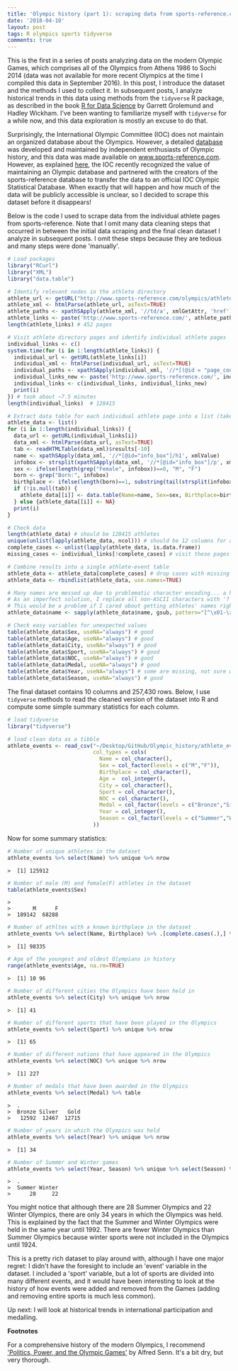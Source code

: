 ```yaml
---
title: 'Olympic history (part 1): scraping data from sports-reference.com'
date: '2018-04-10'
layout: post
tags: R olympics sports tidyverse
comments: true
---
```




This is the first in a series of posts analyzing data on the modern Olympic Games, which comprises all of the Olympics from Athens 1986 to Sochi 2014 (data was not available for more recent Olympics at the time I compiled this data in September 2016). In this post, I introduce the dataset and the methods I used to collect it. In subsequent posts, I analyze historical trends in this data using methods from the `tidyverse` R package, as described in the book [R for Data Science](http://r4ds.had.co.nz/) by Garrett Grolemund and Hadley Wickham. I've been wanting to familiarize myself with `tidyverse` for a while now, and this data exploration is mostly an excuse to do that. 

Surprisingly, the International Olympic Committee (IOC) does not maintain an organized database about the Olympics. However, a detailed [database](http://www.olympedia.org/) was developed and maintained by independent enthusiasts of Olympic history, and this data was made available on www.sports-reference.com. However, as explained [here](http://olympstats.com/2016/08/21/the-olymadmen-and-olympstats-and-sports-reference/), the IOC recently recognized the value of maintaining an Olympic database and partnered with the creators of the sports-reference database to transfer the data to an official IOC Olympic Statistical Database. When exactly that will happen and how much of the data will be publicly accessible is unclear, so I decided to scrape this dataset before it disappears! 

Below is the code I used to scrape data from the individual athlete pages from sports-reference. Note that I omit many data cleaning steps that occurred in between the initial data scraping and the final clean dataset I analyze in subsequent posts. I omit these steps because they are tedious and many steps were done 'manually'. 


```r
# Load packages
library("RCurl")
library("XML")
library("data.table") 

# Identify relevant nodes in the athlete directory
athlete_url <- getURL("http://www.sports-reference.com/olympics/athletes/")
athlete_xml <- htmlParse(athlete_url, asText=TRUE)
athlete_paths <- xpathSApply(athlete_xml, '//td/a', xmlGetAttr, 'href')
athlete_links <- paste('http://www.sports-reference.com/', athlete_paths, sep="")
length(athlete_links) # 452 pages

# Visit athlete directory pages and identify individual athlete pages
individual_links <- c()
system.time(for (i in 1:length(athlete_links)) {
  individual_url <- getURL(athlete_links[i])
  individual_xml <- htmlParse(individual_url, asText=TRUE)
  individual_paths <- xpathSApply(individual_xml, '//*[(@id = "page_content")]//a', xmlGetAttr, 'href')
  individual_links_new <- paste('http://www.sports-reference.com/', individual_paths, sep="")
  individual_links <- c(individual_links, individual_links_new)
  print(i)
}) # took about ~7.5 minutes
length(individual_links)  # 128415

# Extract data table for each individual athlete page into a list (takes ~1 sec per athlete)
athlete_data <- list()
for (i in 1:length(individual_links)) {
  data_url <- getURL(individual_links[i])
  data_xml <- htmlParse(data_url, asText=TRUE)
  tab <- readHTMLTable(data_xml)$results[-10]
  name <- xpathSApply(data_xml, '//*[@id="info_box"]/h1', xmlValue)
  infobox <- strsplit(xpathSApply(data_xml, '//*[@id="info_box"]/p', xmlValue), '\n')[[1]]
  sex <- ifelse(length(grep("Female", infobox))==0, "M", "F")
  born <- grep("Born:", infobox)
  birthplace <- ifelse(length(born)==1, substring(tail(strsplit(infobox[born], ',')[[1]], 1), 2), NA)
  if (!is.null(tab)) {
    athlete_data[[i]] <- data.table(Name=name, Sex=sex, Birthplace=birthplace, tab)
  } else {athlete_data[[i]] <- NA}
  print(i)
}

# Check data
length(athlete_data) # should be 128415 athletes
unique(unlist(lapply(athlete_data, ncol))) # should be 12 columns for all athletes (NAs excluded)
complete_cases <- unlist(lapply(athlete_data, is.data.frame))
missing_cases <- individual_links[!complete_cases] # visit these pages to see what's up, fix data manually where needed 

# Combine results into a single athlete-event table
athlete_data <- athlete_data[complete_cases] # drop cases with missing data
athlete_data <- rbindlist(athlete_data, use.names=TRUE)

# Many names are messed up due to problematic character encoding... a huge headache
# As an imperfect solution, I replace all non-ASCII characters with '?'
# This would be a problem if I cared about getting athletes' names right, but luckily I don't 
athlete_data$name <- sapply(athlete_data$name, gsub, pattern="[^\x01-\x7f]", replacement="?")

# Check easy variables for unexpected values
table(athlete_data$Sex, useNA="always") # good
table(athlete_data$Age, useNA="always") # good
table(athlete_data$City, useNA="always") # good
table(athlete_data$Sport, useNA="always") # good
table(athlete_data$NOC, useNA="always") # good
table(athlete_data$Medal, useNA="always") # good
table(athlete_data$Year, useNA="always") # some are missing, not sure why... fix manually
table(athlete_data$Season, useNA="always") # good
```

The final dataset contains 10 columns and 257,430 rows. Below, I use `tidyverse` methods to read the cleaned version of the dataset into R and compute some simple summary statistics for each column.


```r
# load tidyverse
library("tidyverse")

# load clean data as a tibble
athlete_events <- read_csv("~/Desktop/GitHub/Olympic_history/athlete_events.csv",
                           col_types = cols(
                             Name = col_character(),
                             Sex = col_factor(levels = c("M","F")),
                             Birthplace = col_character(),
                             Age =  col_integer(),
                             City = col_character(),
                             Sport = col_character(),
                             NOC = col_character(),
                             Medal = col_factor(levels = c("Bronze","Silver","Gold")),
                             Year = col_integer(),
                             Season = col_factor(levels = c("Summer","Winter"))
                           ))
```

Now for some summary statistics: 


```r
# Number of unique athletes in the dataset
athlete_events %>% select(Name) %>% unique %>% nrow
```

```
>  [1] 125912
```


```r
# Number of male (M) and female(F) athletes in the dataset
table(athlete_events$Sex)
```

```
>  
>       M      F 
>  189142  68288
```


```r
# Number of athltes with a known birthplace in the dataset
athlete_events %>% select(Name, Birthplace) %>% .[complete.cases(.),] %>% unique %>% nrow
```

```
>  [1] 98335
```


```r
# Age of the youngest and oldest Olympians in history
range(athlete_events$Age, na.rm=TRUE)
```

```
>  [1] 10 96
```


```r
# Number of different cities the Olympics have been held in
athlete_events %>% select(City) %>% unique %>% nrow
```

```
>  [1] 41
```


```r
# Number of different sports that have been played in the Olympics
athlete_events %>% select(Sport) %>% unique %>% nrow
```

```
>  [1] 65
```


```r
# Number of different nations that have appeared in the Olympics
athlete_events %>% select(NOC) %>% unique %>% nrow
```

```
>  [1] 227
```


```r
# Number of medals that have been awarded in the Olympics
athlete_events %>% select(Medal) %>% table 
```

```
>  .
>  Bronze Silver   Gold 
>   12592  12467  12715
```


```r
# Number of years in which the Olympics was held
athlete_events %>% select(Year) %>% unique %>% nrow 
```

```
>  [1] 34
```

```r
# Number of Summer and Winter games
athlete_events %>% select(Year, Season) %>% unique %>% select(Season) %>% table
```

```
>  .
>  Summer Winter 
>      28     22
```

You might notice that although there are 28 Summer Olympics and 22 Winter Olympics, there are only 34 years in which the Olympics was held. This is explained by the fact that the Summer and Winter Olympics were held in the same year until 1992. There are fewer Winter Olympics than Summer Olympics because winter sports were not included in the Olympics until 1924.

This is a pretty rich dataset to play around with, although I have one major regret: I didn't have the foresight to include an 'event' variable in the dataset. I included a 'sport' variable, but a lot of sports are divided into many different events, and it would have been interesting to look at the history of how events were added and removed from the Games (adding and removing entire sports is much less common). 

Up next: I will look at historical trends in international participation and medalling. 

**Footnotes**

For a comprehensive history of the modern Olympics, I recommend ['Politics, Power, and the Olympic Games'](https://www.amazon.com/Power-Politics-Olympic-Games-Alfred/dp/0880119586/ref=sr_1_1?ie=UTF8&qid=1523105541&sr=8-1&keywords=politics+power+olympic+games) by Alfred Senn. It's a bit dry, but very thorough.

